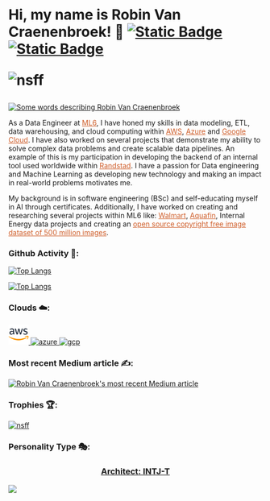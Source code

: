 <h1>Hi, my name is Robin Van Craenenbroek! 👋 <a href="https://www.linkedin.com/in/robin-van-craenenbroek/">
    <img alt="Static Badge" src="https://img.shields.io/badge/LinkedIn-blue?logo=linkedin&style=plastic">
  </a><a href="https://www.kaggle.com/nsff591"><img alt="Static Badge" src="https://img.shields.io/badge/Kaggle-blue?logo=kaggle&style=plastic"></a><p align="left"> <img src="https://komarev.com/ghpvc/?username=nsff&label=Profile%20views&color=0e75b6&style=flat" alt="nsff" /> </p>
</h1>

<a href="https://git.io/typing-svg">
  <img src="https://readme-typing-svg.demolab.com?font=Fira+Code&duration=2500&pause=1000&color=cf5d29&width=435&lines=Data+Engineer+💻;Machine+Learning+Engineer+📊;%23Energy+Domain+Knowlegde+⚡;%23Always+Learning+📖;" alt="Some words describing Robin Van Craenenbroek" />
</a>

<p>
    As a Data Engineer at <a href="https://www.ml6.eu/" style="color: #cf5d29">ML6</a>, I have honed my skills in data modeling, ETL, data warehousing, and cloud computing within <a href="https://aws.amazon.com/" style="color: #cf5d29">AWS</a>, <a href="https://azure.microsoft.com/en-us" style="color: #cf5d29"> Azure</a> and <a href="https://cloud.google.com/?hl=en" style="color: #cf5d29">Google Cloud</a>. I have also worked on several projects that demonstrate my ability to solve complex data problems and create scalable data pipelines. An example of this is my participation in developing the backend of an internal tool used worldwide within <a href="https://www.randstad.be/en/" style="color: #cf5d29">Randstad</a>. I have a passion for Data engineering and Machine Learning as developing new technology and making an impact in real-world problems motivates me.
</p>
<p>
    My background is in software engineering (BSc) and self-educating myself in AI through certificates. Additionally, I have worked on creating  and researching several projects within ML6 like: <a href="https://www.walmart.com/" style="color: #cf5d29"> Walmart</a>, <a href="https://www.aquafin.be/en" style="color: #cf5d29">Aquafin</a>, Internal Energy data projects and creating an <a href="https://fondant.ai/en/latest/blog/CC_25M_press_release/" style="color: #cf5d29">open source copyright free image dataset of 500 million images</a>.
</p>

<div>
  <h3>Github Activity 🤖:</h3>
</div>

[![Top Langs](https://github-stats-deploying.vercel.app/api?username=nsff&show_icons=true&locale=en&theme=codeSTACKr&count_private=true)](https://github.com/anuraghazra/github-readme-stats)

[![Top Langs](https://github-stats-deploying.vercel.app/api/top-langs/?username=nsff&layout=compact&langs_count=10)](https://github.com/anuraghazra/github-readme-stats)

<h3 align="left">Clouds ☁️:</h3>
<p align="left"> <a href="https://aws.amazon.com" target="_blank" rel="noreferrer"> <img src="https://raw.githubusercontent.com/devicons/devicon/master/icons/amazonwebservices/amazonwebservices-original-wordmark.svg" alt="aws" width="40" height="40"/> </a> <a href="https://azure.microsoft.com/en-in/" target="_blank" rel="noreferrer"> <img src="https://www.vectorlogo.zone/logos/microsoft_azure/microsoft_azure-icon.svg" alt="azure" width="40" height="40"/> </a> <a href="https://cloud.google.com" target="_blank" rel="noreferrer"> <img src="https://www.vectorlogo.zone/logos/google_cloud/google_cloud-icon.svg" alt="gcp" width="40" height="40"/> </a> </p>

<div>
  <h3>Most recent Medium article ✍️:</h3>
  <a target="_blank" href="https://github-readme-medium-recent-article.vercel.app/medium/@rvancraenenbroek/0"><img src="https://github-readme-medium-recent-article.vercel.app/medium/@rvancraenenbroek/0" alt="Robin Van Craenenbroek's most recent Medium article"></a>
</div>

<div>
  <h3>Trophies 🏆:</h3>
  <p align="left"> <a href="https://github.com/ryo-ma/github-profile-trophy"><img src="https://github-profile-trophy.vercel.app/?username=nsff&rank=-?,-C,-B" alt="nsff" /></a> </p>
</div>

<div>
  <h3>Personality Type 🎭:</h3>
  <h3 style="text-align: center;" _ngcontent-cko-c21="" class="text-center"><a _ngcontent-cko-c21="" target="_blank" href="https://www.16personalities.com/intj-personality">Architect: INTJ-T</a></h3>
  <img _ngcontent-cko-c21="" src="https://static.neris-assets.com/images/personality-types/headers/analysts_Architect_INTJ_personality_header.svg">
</div>

<!---
NSFF/NSFF is a ✨ special ✨ repository because its `README.md` (this file) appears on your GitHub profile.
You can click the Preview link to take a look at your changes.
--->